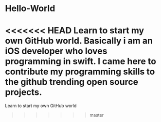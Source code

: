 # Hello-World
<<<<<<< HEAD
Learn to start my own GitHub world.
Basically i am an iOS developer who loves programming in swift.
I came here to contribute my programming skills to the github trending open source projects.
=======
Learn to start my own GitHub world

>>>>>>> master
